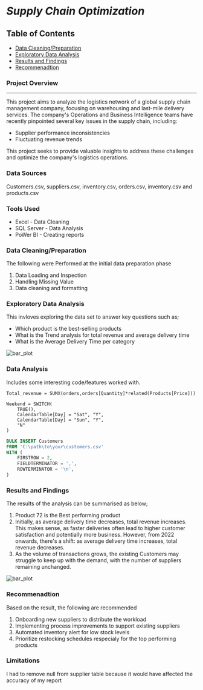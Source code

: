 # *Supply Chain Optimization*

## Table of Contents

- [Data Cleaning/Preparation](data-cleaning?preparation)
- [Exploratory Data Analysis](exploratory-data-analysis)
- [Results and Findings](results-and-findings)
- [Recommenadtion](recommendation)


### **Project Overview**
---

This project aims to analyze the logistics network of a global supply chain management company, focusing on warehousing and last-mile delivery services. The company's Operations and Business Intelligence teams have recently pinpointed several key issues in the supply chain, including:

- Supplier performance inconsistencies
- Fluctuating revenue trends

This project seeks to provide valuable insights to address these challenges and optimize the company's logistics operations.

### **Data Sources**

Customers.csv,  suppliers.csv, inventory.csv, orders.csv, inventory.csv and products.csv

###  **Tools Used**
- Excel - Data Cleaning
- SQL Server - Data Analysis 
- PoWer BI - Creating reports

### Data Cleaning/Preparation

The following were Performed at the initial data preparation phase
1. Data Loading and Inspection
2. Handling Missing Value
3. Data cleaning and formatting

### Exploratory Data Analysis

This invloves exploring the data set to answer key questions such as;

- Which product is the best-selling products
- What is the Trend analysis for total revenue and average delivery time
- What is the Average Delivery Time per category

![bar_plot](https://github.com/kaymight07/Kabir-Portfolio/blob/main/product%20name.PNG)

### Data Analysis

Includes some interesting code/features worked with.

``` DAX
Total_revenue = SUMX(orders,orders[Quantity]*related(Products[Price]))
```
``` DAX
Weekend = SWITCH(
    TRUE(),
    CalendarTable[Day] = "Sat", "Y",
    CalendarTable[Day] = "Sun", "Y",
    "N"
)
```
``` SQL
BULK INSERT Customers
FROM 'C:\path\to\your\customers.csv'
WITH (
    FIRSTROW = 2,
    FIELDTERMINATOR = ',',
    ROWTERMINATOR = '\n',
)
```
### **Results and Findings**
The results of the analysis can be summarised as below;
1. Product 72 is the Best performing product
2. Initially, as average delivery time decreases, total revenue increases. This makes sense, as faster deliveries often lead to higher customer satisfaction and potentially more business. However, from 2022 onwards, there's a shift: as average delivery time increases, total revenue decreases.
3. As the volume of transactions grows, the existing Customers may struggle to keep up with the demand, with the number of suppliers remaining unchanged.



![bar_plot](https://github.com/user-attachments/assets/e0800736-8e54-474a-b9eb-8ded6a55dfa8)

### **Recommenadtion**

Based on the result, the following are recommended
1. Onboarding new suppliers to distribute the workload
2. Implementing process improvements to support existing suppliers
3. Automated inventory alert for low stock levels
4. Prioritize restocking schedules respecialy for the top performing products

### **Limitations**

I had to remove null from supplier table because it would have affected the accuracy of my report

   


